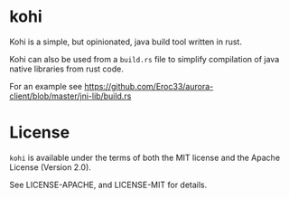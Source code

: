 # kohi

Kohi is a simple, but opinionated, java build tool written in rust.

Kohi can also be used from a `build.rs` file to simplify compilation of java native libraries from rust code.

For an example see https://github.com/Eroc33/aurora-client/blob/master/jni-lib/build.rs

# License
`kohi` is available under the terms of both the MIT license and the Apache License (Version 2.0).

See LICENSE-APACHE, and LICENSE-MIT for details.
